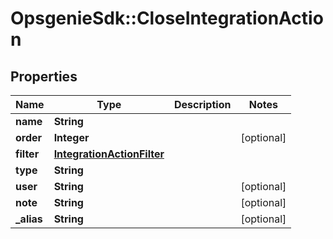 # OpsgenieSdk::CloseIntegrationAction

## Properties
Name | Type | Description | Notes
------------ | ------------- | ------------- | -------------
**name** | **String** |  | 
**order** | **Integer** |  | [optional] 
**filter** | [**IntegrationActionFilter**](IntegrationActionFilter.md) |  | 
**type** | **String** |  | 
**user** | **String** |  | [optional] 
**note** | **String** |  | [optional] 
**_alias** | **String** |  | [optional] 


